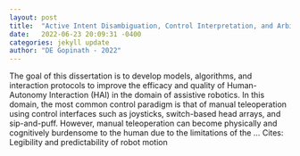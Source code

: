 ```yaml
---
layout: post
title:  "Active Intent Disambiguation, Control Interpretation, and Arbitration for Assistive Robotics"
date:   2022-06-23 20:09:31 -0400
categories: jekyll update
author: "DE Gopinath - 2022"
---
```

The goal of this dissertation is to develop models, algorithms, and interaction protocols to improve the efficacy and quality of Human-Autonomy Interaction (HAI) in the domain of assistive robotics. In this domain, the most common control paradigm is that of manual teleoperation using control interfaces such as joysticks, switch-based head arrays, and sip-and-puff. However, manual teleoperation can become physically and cognitively burdensome to the human due to the limitations of the …
Cites: ‪Legibility and predictability of robot motion‬  